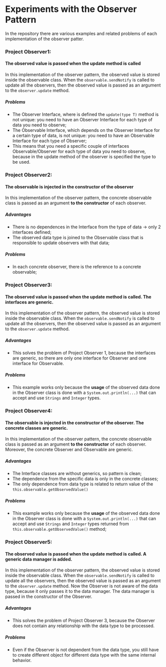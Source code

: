 # Experiments with the Observer Pattern

In the repository there are various examples and related problems of each implementation of the observer patter.

### Project Observer1:

#### The observed value is passed when the update method is called
In this implementation of the observer pattern, the observed value is stored inside the observable class.
When the `observable.sendNotify` is called to update all the observers, then the observed value is passed as an argument to the `observer.update` method.
##### Problems
- The Observer Interface, where is defined the `update(type T)` method is not unique: you need to have an Observer Interface for each type of data you need to observe;
- The Observable Interface, which depends on the Observer Interface for a certain type of data, is not unique: you need to have an Observable Interface for each type of Observer;
- This means that you need a specific couple of interfaces Observable/Observer for each type of data you need to observe, because in the update method of the observer is specified the type to be used.

### Project Observer2:

#### The observable is injected in the constructor of the observer
In this implementation of the observer pattern, the concrete observable class is passed as an argument **to the constructor** of each observer.
##### Advantages
- There is no dependences in the Interface from the type of data -> only 2 interfaces defined;
- The observed data type is joined to the Observable class that is responsible to update observers with that data;

##### Problems
- In each concrete observer, there is the reference to a concrete observable;

### Project Observer3:

#### The observed value is passed when the update method is called. The interfaces are generic.
In this implementation of the observer pattern, the observed value is stored inside the observable class.
When the `observable.sendNotify` is called to update all the observers, then the observed value is passed as an argument to the `observer.update` method.
##### Advantages
- This solves the problem of Project Observer 1, because the interfaces are generic, so there are only one interface for Observer and one interface for Observable.
##### Problems
- This example works only because the **usage** of the observed data done in the Observer class is done with a `System.out.println(...)` that can accept and use `Strings` and `Integer` types.

### Project Observer4:

#### The observable is injected in the constructor of the observer. The concrete classes are generic.
In this implementation of the observer pattern, the concrete observable class is passed as an argument **to the constructor** of each observer. Moreover, the concrete Observer and Observable are generic.
##### Advantages
- The Interface classes are without generics, so pattern is clean;
- The dependence from the specific data is only in the concrete classes;
- The only dependence from data type is related to return value of the `this.observable.getObservedValue()`

##### Problems
- This example works only because the **usage** of the observed data done in the Observer class is done with a `System.out.println(...)` that can accept and use `Strings` and `Integer` types returned from `this.observable.getObservedValue()` method;

### Project Observer5:

#### The observed value is passed when the update method is called. A generic data manager is added.
In this implementation of the observer pattern, the observed value is stored inside the observable class.
When the `observable.sendNotify` is called to update all the observers, then the observed value is passed as an argument to the `observer.update` method.
Now the Observer is not aware of the data type, because it only passes it to the data manager.
The data manager is passed in the constructor of the Observer.

##### Advantages
- This solves the problem of Project Observer 3, because the Observer does not contain any relationship with the data type to be processed.

##### Problems
- Even if the Observer is not dependent from the data type, you still have to create different object for different data type with the same internal behavior.
